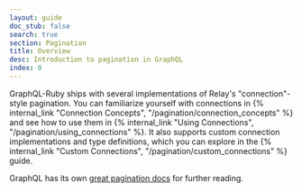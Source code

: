 ```yaml
---
layout: guide
doc_stub: false
search: true
section: Pagination
title: Overview
desc: Introduction to pagination in GraphQL
index: 0
---
```



GraphQL-Ruby ships with several implementations of Relay's "connection"-style pagination. You can familiarize yourself with connections in {% internal_link "Connection Concepts", "/pagination/connection_concepts" %} and see how to use them in {% internal_link "Using Connections", "/pagination/using_connections" %}. It also supports custom connection implementations and type definitions, which you can explore in the {% internal_link "Custom Connections", "/pagination/custom_connections" %} guide.

GraphQL has its own [great pagination docs](https://graphql.org/learn/pagination/) for further reading.
